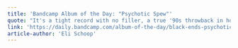 ```yaml
---
title: 'Bandcamp Album of the Day: "Psychotic Spew"'
quote: "It's a tight record with no filler, a true '90s throwback in how it eschews \"vibes\" or \"aura\" in favor of pure, unfiltered hooks, meant for radio."
link: 'https://daily.bandcamp.com/album-of-the-day/black-ends-psychotic-spew'
article-author: 'Eli Schoop'
---
```

